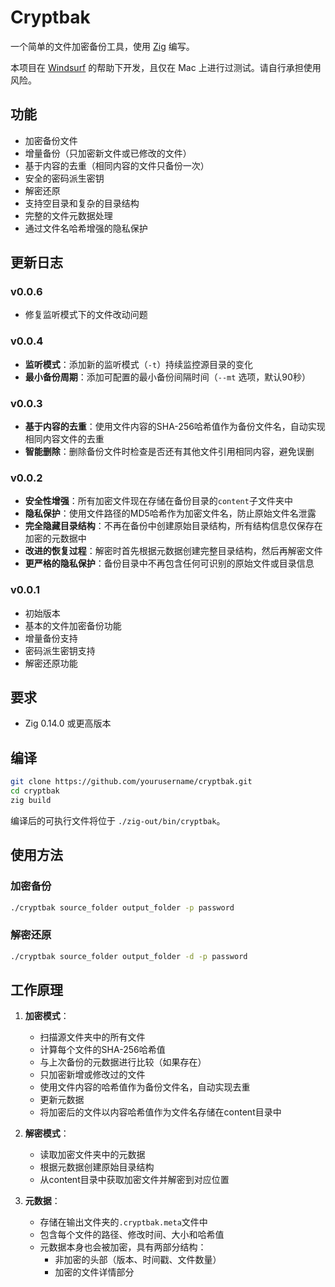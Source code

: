 # Cryptbak

一个简单的文件加密备份工具，使用 [Zig](https://ziglang.org/) 编写。

本项目在 [Windsurf](https://www.windsurfrs.com/) 的帮助下开发，且仅在 Mac 上进行过测试。请自行承担使用风险。

## 功能

- 加密备份文件
- 增量备份（只加密新文件或已修改的文件）
- 基于内容的去重（相同内容的文件只备份一次）
- 安全的密码派生密钥
- 解密还原
- 支持空目录和复杂的目录结构
- 完整的文件元数据处理
- 通过文件名哈希增强的隐私保护

## 更新日志

### v0.0.6
- 修复监听模式下的文件改动问题

### v0.0.4

- **监听模式**：添加新的监听模式（`-t`）持续监控源目录的变化
- **最小备份周期**：添加可配置的最小备份间隔时间（`--mt` 选项，默认90秒）

### v0.0.3

- **基于内容的去重**：使用文件内容的SHA-256哈希值作为备份文件名，自动实现相同内容文件的去重
- **智能删除**：删除备份文件时检查是否还有其他文件引用相同内容，避免误删

### v0.0.2 

- **安全性增强**：所有加密文件现在存储在备份目录的`content`子文件夹中
- **隐私保护**：使用文件路径的MD5哈希作为加密文件名，防止原始文件名泄露
- **完全隐藏目录结构**：不再在备份中创建原始目录结构，所有结构信息仅保存在加密的元数据中
- **改进的恢复过程**：解密时首先根据元数据创建完整目录结构，然后再解密文件
- **更严格的隐私保护**：备份目录中不再包含任何可识别的原始文件或目录信息

### v0.0.1

- 初始版本
- 基本的文件加密备份功能
- 增量备份支持
- 密码派生密钥支持
- 解密还原功能

## 要求

- Zig 0.14.0 或更高版本

## 编译

```bash
git clone https://github.com/yourusername/cryptbak.git
cd cryptbak
zig build
```

编译后的可执行文件将位于 `./zig-out/bin/cryptbak`。

## 使用方法

### 加密备份

```bash
./cryptbak source_folder output_folder -p password
```

### 解密还原

```bash
./cryptbak source_folder output_folder -d -p password
```

## 工作原理

1. **加密模式**：
   - 扫描源文件夹中的所有文件
   - 计算每个文件的SHA-256哈希值
   - 与上次备份的元数据进行比较（如果存在）
   - 只加密新增或修改过的文件
   - 使用文件内容的哈希值作为备份文件名，自动实现去重
   - 更新元数据
   - 将加密后的文件以内容哈希值作为文件名存储在content目录中

2. **解密模式**：
   - 读取加密文件夹中的元数据
   - 根据元数据创建原始目录结构
   - 从content目录中获取加密文件并解密到对应位置

3. **元数据**：
   - 存储在输出文件夹的`.cryptbak.meta`文件中
   - 包含每个文件的路径、修改时间、大小和哈希值
   - 元数据本身也会被加密，具有两部分结构：
     - 非加密的头部（版本、时间戳、文件数量）
     - 加密的文件详情部分

